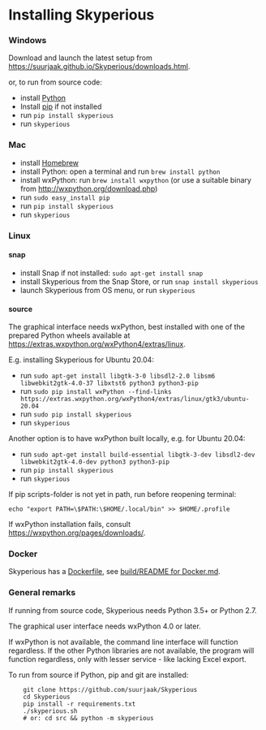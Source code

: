 Installing Skyperious
=====================

### Windows ###

Download and launch the latest setup from
https://suurjaak.github.io/Skyperious/downloads.html.

or, to run from source code:
* install [Python](https://www.python.org/downloads/)
* Install [pip](https://pip.pypa.io/en/latest/installing/) if not installed
* run `pip install skyperious`
* run `skyperious`


### Mac ###

* install [Homebrew](http://brew.sh)
* install Python: open a terminal and run `brew install python`
* install wxPython: run `brew install wxpython`
  (or use a suitable binary from http://wxpython.org/download.php)
* run `sudo easy_install pip`
* run `pip install skyperious`
* run `skyperious`


### Linux ###

#### snap ####

* install Snap if not installed: `sudo apt-get install snap`
* install Skyperious from the Snap Store, or run `snap install skyperious`
* launch Skyperious from OS menu, or run `skyperious`


#### source ####

The graphical interface needs wxPython, best installed with one of the prepared
Python wheels available at https://extras.wxpython.org/wxPython4/extras/linux.

E.g. installing Skyperious for Ubuntu 20.04:

* run `sudo apt-get install libgtk-3-0 libsdl2-2.0 libsm6 libwebkit2gtk-4.0-37
                            libxtst6 python3 python3-pip`
* run `sudo pip install wxPython --find-links
                        https://extras.wxpython.org/wxPython4/extras/linux/gtk3/ubuntu-20.04`
* run `sudo pip install skyperious`
* run `skyperious`

Another option is to have wxPython built locally, e.g. for Ubuntu 20.04:

* run `sudo apt-get install build-essential libgtk-3-dev libsdl2-dev 
       libwebkit2gtk-4.0-dev python3 python3-pip`
* run `pip install skyperious`
* run `skyperious`

If pip scripts-folder is not yet in path, run before reopening terminal:

`echo "export PATH=\$PATH:\$HOME/.local/bin" >> $HOME/.profile`

If wxPython installation fails, consult https://wxpython.org/pages/downloads/.


### Docker ###

Skyperious has a [Dockerfile](Dockerfile), see
[build/README for Docker.md](build/README%20for%20Docker.md).


### General remarks ###

If running from source code, Skyperious needs Python 3.5+ or Python 2.7.

The graphical user interface needs wxPython 4.0 or later.

If wxPython is not available, the command line interface will function regardless.
If the other Python libraries are not available, the program will function 
regardless, only with lesser service - like lacking Excel export.

To run from source if Python, pip and git are installed:

```
    git clone https://github.com/suurjaak/Skyperious
    cd Skyperious
    pip install -r requirements.txt
    ./skyperious.sh
    # or: cd src && python -m skyperious
```
